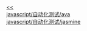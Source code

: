 <br/>[<<](?name=javascript/index)<br/>[javascript/自动化测试/ava](?name=javascript/自动化测试/ava)<br/>[javascript/自动化测试/jasmine](?name=javascript/自动化测试/jasmine)